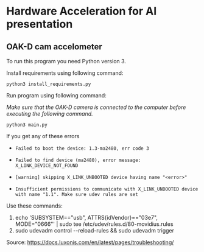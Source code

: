 # Hardware Acceleration for AI presentation
## OAK-D cam accelometer

To run this program you need Python version 3.

Install requirements using following command:

```
python3 install_requirements.py
```

Run program using following command:

*Make sure that the OAK-D camera is connected to the computer before executing the following command.*

```
python3 main.py
```

If you get any of these errors

- ```Failed to boot the device: 1.3-ma2480, err code 3```

- ```Failed to find device (ma2480), error message: X_LINK_DEVICE_NOT_FOUND```

-  ```[warning] skipping X_LINK_UNBOOTED device having name "<error>"```

- ```Insufficient permissions to communicate with X_LINK_UNBOOTED device with name "1.1". Make sure udev rules are set```


Use these commands:

1. echo 'SUBSYSTEM=="usb", ATTRS{idVendor}=="03e7", MODE="0666"' | sudo tee /etc/udev/rules.d/80-movidius.rules
2. sudo udevadm control --reload-rules && sudo udevadm trigger

Source: https://docs.luxonis.com/en/latest/pages/troubleshooting/
